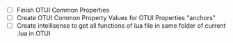 - [ ] Finish OTUI Common Properties
- [ ] Create OTUI Common Property Values for OTUI Properties "anchors"
- [ ] Create intellisense to get all functions of lua file in same folder of current .lua in OTUI